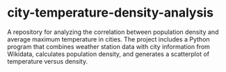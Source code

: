 # city-temperature-density-analysis
A repository for analyzing the correlation between population density and average maximum temperature in cities. The project includes a Python program that combines weather station data with city information from Wikidata, calculates population density, and generates a scatterplot of temperature versus density.
